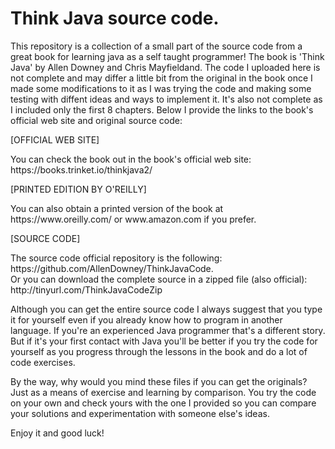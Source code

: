 # Think Java source code.

<p> This repository is a collection of a small part of the source code from a great book for learning java as a self taught programmer!
The book is 'Think Java' by Allen Downey and Chris Mayfieldand. The code I uploaded here is not complete and may differ a little bit
from the original in the book once I made some modifications to it as I was trying the code and making some testing with diffent 
ideas and ways to implement it. It's also not complete as I included only the first 8 chapters. Below I provide the links to the book's 
official web site and original source code:</p>

<p>[OFFICIAL WEB SITE]</p>
<p>You can check the book out in the book's official web site: https://books.trinket.io/thinkjava2/</p>

<p>[PRINTED EDITION BY O'REILLY]
<p>You can also obtain a printed version of the book at https://www.oreilly.com/ or www.amazon.com if you prefer.</p>

<p>[SOURCE CODE]</p>
<p>The source code official repository is the following: https://github.com/AllenDowney/ThinkJavaCode. <br>Or you can download the complete source in a zipped file (also official): http://tinyurl.com/ThinkJavaCodeZip</p>

<p>Although you can get the entire source code I always suggest that you type it for yourself even if you already know how to program in another 
language. If you're an experienced Java programmer that's a different story. But if it's your first contact with Java you'll be better if you try 
the code for yourself as you progress through the lessons in the book and do a lot of code exercises.</p>

<p>By the way, why would you mind these files if you can get the originals? Just as a means of exercise and learning by comparison. You try the code on your own and check
yours with the one I provided so you can compare your solutions and experimentation with someone else's ideas.</p>

<p>Enjoy it and good luck!</p>
